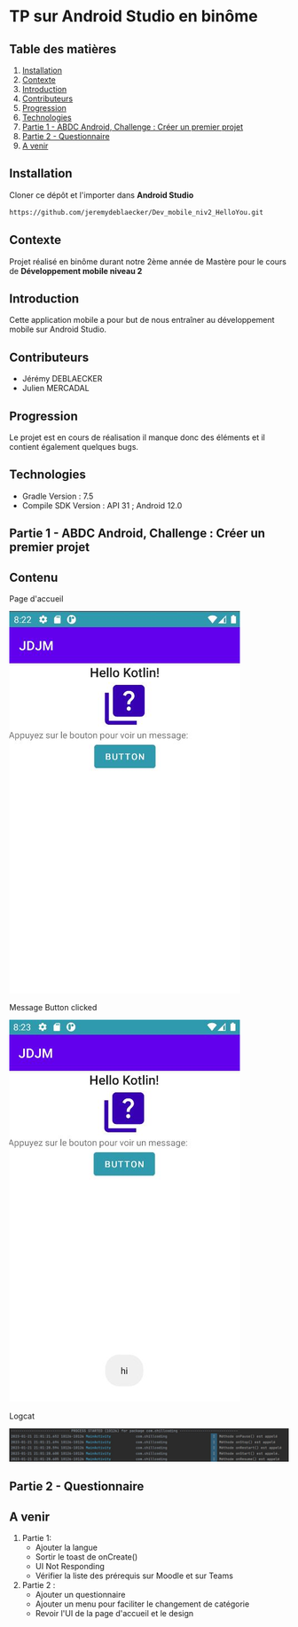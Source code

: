 # TP sur Android Studio en binôme  

## Table des matières

1. [Installation](#Installation)
2. [Contexte](#Contexte)
3. [Introduction](#Introduction)
4. [Contributeurs](#Contributeurs)
4. [Progression](#Progression)
5. [Technologies](#Technologies)  
6. [Partie 1 - ABDC Android, Challenge : Créer un premier projet](#partie-1---abdc-android-challenge--créer-un-premier-projet)  
7. [Partie 2 - Questionnaire](#partie-2---questionnaire)  
8. [A venir](#a-venir)  


## Installation
Cloner ce dépôt et l'importer dans  **Android Studio**
```bash
https://github.com/jeremydeblaecker/Dev_mobile_niv2_HelloYou.git  
```  
## Contexte  
Projet réalisé en binôme durant notre 2ème année de Mastère pour le cours de **Développement mobile niveau 2**

## Introduction

Cette application mobile a pour but de nous entraîner au développement mobile sur Android Studio.  


## Contributeurs 

* Jérémy DEBLAECKER   
* Julien MERCADAL  

## Progression
Le projet est en cours de réalisation il manque donc des éléments et il contient également quelques bugs.  

## Technologies

* Gradle Version : 7.5  
* Compile SDK Version : API 31 ; Android 12.0  

## Partie 1 - ABDC Android, Challenge : Créer un premier projet  

## Contenu
<p>Page d'accueil </p>
<img src="https://github.com/jeremydeblaecker/Dev_mobile_niv2_HelloYou/blob/main/Images/main.JPG"/>
<br>
<p>Message Button clicked</p>
<img src="https://github.com/jeremydeblaecker/Dev_mobile_niv2_HelloYou/blob/main/Images/button_clicked.JPG"/>
<br>
<p>Logcat</p>
<img src="https://github.com/jeremydeblaecker/Dev_mobile_niv2_HelloYou/blob/main/Images/logcat.JPG"/>  

## Partie 2 - Questionnaire  


## A venir  
1. Partie 1:  
    * Ajouter la langue  
    * Sortir le toast de onCreate()  
    * UI Not Responding
    * Vérifier la liste des prérequis sur Moodle et sur Teams  
2. Partie 2 :  
    * Ajouter un questionnaire  
    * Ajouter un menu pour faciliter le changement de catégorie  
    * Revoir l'UI de la page d'accueil et le design
